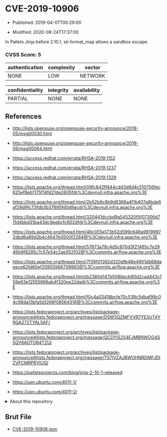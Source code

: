 # CVE-2019-10906

- Published: 2019-04-07T00:29:00

- Modified: 2020-08-24T17:37:00

In Pallets Jinja before 2.10.1, str.format_map allows a sandbox escape.

### CVSS Score: **5**

| authentication | complexity | vector |
| --- | --- | --- |
| NONE | LOW | NETWORK |

| confidentiality | integrity | availability |
| --- | --- | --- |
| PARTIAL | NONE | NONE |

## References

* http://lists.opensuse.org/opensuse-security-announce/2019-05/msg00030.html

* http://lists.opensuse.org/opensuse-security-announce/2019-06/msg00064.html

* https://access.redhat.com/errata/RHSA-2019:1152

* https://access.redhat.com/errata/RHSA-2019:1237

* https://access.redhat.com/errata/RHSA-2019:1329

* https://lists.apache.org/thread.html/09fc842ff444cd43d9d4c510756fec625ef8eb1175f14fd21de2605f@%3Cdevnull.infra.apache.org%3E

* https://lists.apache.org/thread.html/2b52b9c8b9d6366a4f1b407a8bde6af28d9fc73fdb3b37695fd0d9ac@%3Cdevnull.infra.apache.org%3E

* https://lists.apache.org/thread.html/320441dccbd9a545320f5f07306d711d4bbd31ba43dc9eebcfc602df@%3Cdevnull.infra.apache.org%3E

* https://lists.apache.org/thread.html/46c055e173b52d599c648a98199972dbd6a89d2b4c4647b0500f2284@%3Cdevnull.infra.apache.org%3E

* https://lists.apache.org/thread.html/57673a78c4d5c870d3f21465c7e2946b9f8285c7c57e54c2ae552f02@%3Ccommits.airflow.apache.org%3E

* https://lists.apache.org/thread.html/7f39f01392d320dfb48e4901db68daeece62fd60ef20955966739993@%3Ccommits.airflow.apache.org%3E

* https://lists.apache.org/thread.html/b2380d147b508bbcb90d2cad443c159e63e12555966ab4f320ee22da@%3Ccommits.airflow.apache.org%3E

* https://lists.apache.org/thread.html/f0c4a03418bcfe70c539c5dbaf99c04c98da13bfa1d3266f08564316@%3Ccommits.airflow.apache.org%3E

* https://lists.fedoraproject.org/archives/list/package-announce@lists.fedoraproject.org/message/DSW3QZMFVVR7YE3UT4YRQA272TYAL5AF/

* https://lists.fedoraproject.org/archives/list/package-announce@lists.fedoraproject.org/message/QCDYIS254EJMBNWOG4S5QY6AOTOR4TZU/

* https://lists.fedoraproject.org/archives/list/package-announce@lists.fedoraproject.org/message/TS7IVZAJBWOHNRDMFJDIZVFCMRP6YIUQ/

* https://palletsprojects.com/blog/jinja-2-10-1-released

* https://usn.ubuntu.com/4011-1/

* https://usn.ubuntu.com/4011-2/

<details>
<summary>About this repository</summary> 

  This repository is part of the project [Live Hack CVE](https://github.com/Live-Hack-CVE). Main website can be found [www.live-hack.org](https://www.live-hack.org) 
  
  Made by [Sn0wAlice](https://github.com/Sn0wAlice) for the people that care about security and need to have a feed of the latest CVEs. Hope you enjoy it, don't forget to star the repo and follow me on [Twitter](https://twitter.com/Sn0wAlice) and [Github](https://github.com/Sn0wAlice). And that is my [personnal website](https://www.alice-snow.me/)

  - [Home Page](https://github.com/Live-Hack-CVE)
  - [Framework](https://github.com/Live-Hack-CVE/cve-framework)
  - [CVE database](https://github.com/Live-Hack-CVE/full_database)
  - [Changelog](https://github.com/Live-Hack-CVE/Changelog)
</details>

## Brut File

* [CVE-2019-10906.json](https://raw.githubusercontent.com/Live-Hack-CVE/full_database/main/cves/2019/CVE-2019-10906.json)

